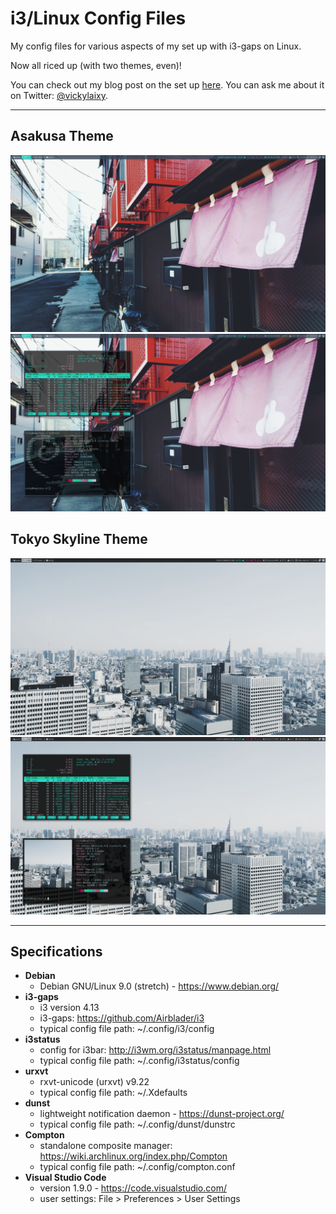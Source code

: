 # i3/Linux Config Files

My config files for various aspects of my set up with i3-gaps on Linux.

Now all riced up (with two themes, even)!

You can check out my blog post on the set up [here](https://vickylai.com/blog/linux-debian-i3/). You can ask me about it on Twitter: [@vickylaixy](https://twitter.com/vickylaixy).

***

## Asakusa Theme
![Asakusa Theme](/i3-asakusa-theme/screenshot-asakusa.png)
![Asakusa Theme](/i3-asakusa-theme/screenshot-asakusa-stats.png)

## Tokyo Skyline Theme
![Tokyo Skyline Theme](/i3-tokyo-skyline-theme/screenshot-tokyo-skyline.png)
![Tokyo Skyline Theme](/i3-tokyo-skyline-theme/screenshot-tokyo-skyline-stats.png)

***

## Specifications  
* __Debian__
  * Debian GNU/Linux 9.0 (stretch) - https://www.debian.org/
* __i3-gaps__
  * i3 version 4.13
  * i3-gaps: https://github.com/Airblader/i3
  * typical config file path: ~/.config/i3/config
* __i3status__
  * config for i3bar: http://i3wm.org/i3status/manpage.html
  * typical config file path: ~/.config/i3status/config
* __urxvt__
  * rxvt-unicode (urxvt) v9.22
  * typical config file path: ~/.Xdefaults
* __dunst__
  * lightweight notification daemon - https://dunst-project.org/
  * typical config file path: ~/.config/dunst/dunstrc
* __Compton__
  * standalone composite manager: https://wiki.archlinux.org/index.php/Compton
  * typical config file path: ~/.config/compton.conf
* __Visual Studio Code__
  * version 1.9.0 - https://code.visualstudio.com/
  * user settings: File > Preferences > User Settings
